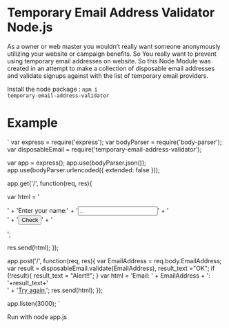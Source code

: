 # Temporary Email Address Validator Node.js
As a owner or web master you wouldn’t really want someone anonymously utilizing your website or campaign benefits. So You really want to prevent using temporary email addresses on website. So this Node Module was created in an attempt to make a collection of disposable email addresses and validate signups against with the list of temporary email providers.

Install the node package : <code>npm i temporary-email-address-validator</code>

# Example
`
var express = require('express');
var bodyParser = require('body-parser');
var disposableEmail = require('temporary-email-address-validator');

var app = express();
app.use(bodyParser.json());
app.use(bodyParser.urlencoded({ extended: false }));

app.get('/', function(req, res){

  var html = '<form action="/" method="post">' +
               'Enter your name:' +
               '<input type="email" name="EmailAddress" placeholder="..." />' +
               '<br>' +
               '<button type="submit">Check</button>' +
            '</form>';
               
  res.send(html);
});

app.post('/', function(req, res){
  var EmailAddress = req.body.EmailAddress;
  var result = disposableEmail.validate(EmailAddress), result_text ="OK";
  if (!result){
    result_text = "Alert!!";
  }
  var html = 'Email: ' + EmailAddress + ': '+result_text+'<br>' +
             '<a href="/">Try again.</a>';
  res.send(html);
});

app.listen(3000);
`

Run with node app.js